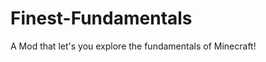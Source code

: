 Finest-Fundamentals
===================

A Mod that let's you explore the fundamentals of Minecraft!
